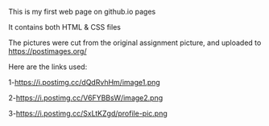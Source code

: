 


This is my first web page on github.io pages

It contains both HTML & CSS files 

The pictures were cut from the original assignment picture, and uploaded to https://postimages.org/

Here are the links used:

1-https://i.postimg.cc/dQdRvhHm/image1.png


2-https://i.postimg.cc/V6FYBBsW/image2.png


3-https://i.postimg.cc/SxLtKZgd/profile-pic.png